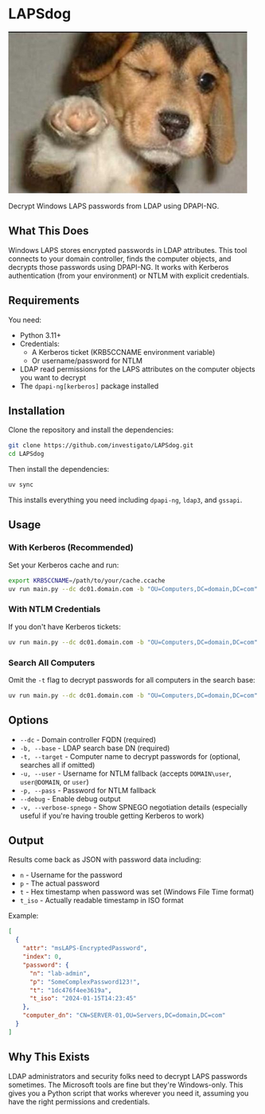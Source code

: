 # LAPSdog

![LAPSdog](https://github.com/investigato/LAPSdog/blob/main/assets/LAPSdog.png?raw=true)

Decrypt Windows LAPS passwords from LDAP using DPAPI-NG.

## What This Does

Windows LAPS stores encrypted passwords in LDAP attributes. This tool connects to your domain controller, finds the computer objects, and decrypts those passwords using DPAPI-NG. It works with Kerberos authentication (from your environment) or NTLM with explicit credentials.

## Requirements

You need:

- Python 3.11+
- Credentials:
  - A Kerberos ticket (KRB5CCNAME environment variable)
  - Or username/password for NTLM
- LDAP read permissions for the LAPS attributes on the computer objects you want to decrypt
- The `dpapi-ng[kerberos]` package installed

## Installation

Clone the repository and install the dependencies:

```bash
git clone https://github.com/investigato/LAPSdog.git
cd LAPSdog
```

Then install the dependencies:

```bash
uv sync
```

This installs everything you need including `dpapi-ng`, `ldap3`, and `gssapi`.

## Usage

### With Kerberos (Recommended)

Set your Kerberos cache and run:

```bash
export KRB5CCNAME=/path/to/your/cache.ccache
uv run main.py --dc dc01.domain.com -b "OU=Computers,DC=domain,DC=com" -t COMPUTER-NAME
```

### With NTLM Credentials

If you don't have Kerberos tickets:

```bash
uv run main.py --dc dc01.domain.com -b "OU=Computers,DC=domain,DC=com" -t COMPUTER-NAME -u DOMAIN\\user -p password
```

### Search All Computers

Omit the `-t` flag to decrypt passwords for all computers in the search base:

```bash
uv run main.py --dc dc01.domain.com -b "OU=Computers,DC=domain,DC=com"
```

## Options

- `--dc` - Domain controller FQDN (required)
- `-b, --base` - LDAP search base DN (required)
- `-t, --target` - Computer name to decrypt passwords for (optional, searches all if omitted)
- `-u, --user` - Username for NTLM fallback (accepts `DOMAIN\user`, `user@DOMAIN`, or `user`)
- `-p, --pass` - Password for NTLM fallback
- `--debug` - Enable debug output
- `-v, --verbose-spnego` - Show SPNEGO negotiation details (especially useful if you're having trouble getting Kerberos to work)

## Output

Results come back as JSON with password data including:

- `n` - Username for the password
- `p` - The actual password
- `t` - Hex timestamp when password was set (Windows File Time format)
- `t_iso` - Actually readable timestamp in ISO format

Example:

```json
[
  {
    "attr": "msLAPS-EncryptedPassword",
    "index": 0,
    "password": {
      "n": "lab-admin",
      "p": "SomeComplexPassword123!",
      "t": "1dc476f4ee3619a",
      "t_iso": "2024-01-15T14:23:45"
    },
    "computer_dn": "CN=SERVER-01,OU=Servers,DC=domain,DC=com"
  }
]
```

## Why This Exists

LDAP administrators and security folks need to decrypt LAPS passwords sometimes. The Microsoft tools are fine but they're Windows-only. This gives you a Python script that works wherever you need it, assuming you have the right permissions and credentials.

